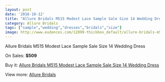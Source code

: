 ```yaml
---
layout: post
date: '2016-10-12'
title: "Allure Bridals M515 Modest Lace Sample Sale Size 14 Wedding Dress"
category: Allure Bridals
tags: ["sample","wedding","dresses","bridals","size"]
image: http://www.eudances.com/12099-thickbox_default/allure-bridals-m515-modest-lace-sample-sale-size-14-wedding-dress.jpg
---
```

Allure Bridals M515 Modest Lace Sample Sale Size 14 Wedding Dress

On Sales: **$509**
<a href="https://www.eudances.com/en/allure-bridals/3777-allure-bridals-m515-modest-lace-sample-sale-size-14-wedding-dress.html"><amp-img layout="responsive" width="600" height="600" src="//www.eudances.com/12099-thickbox_default/allure-bridals-m515-modest-lace-sample-sale-size-14-wedding-dress.jpg" alt="Allure Bridals M515 Modest Lace Sample Sale Size 14 Wedding Dress 0" /></a>
<a href="https://www.eudances.com/en/allure-bridals/3777-allure-bridals-m515-modest-lace-sample-sale-size-14-wedding-dress.html"><amp-img layout="responsive" width="600" height="600" src="//www.eudances.com/12100-thickbox_default/allure-bridals-m515-modest-lace-sample-sale-size-14-wedding-dress.jpg" alt="Allure Bridals M515 Modest Lace Sample Sale Size 14 Wedding Dress 1" /></a>
<a href="https://www.eudances.com/en/allure-bridals/3777-allure-bridals-m515-modest-lace-sample-sale-size-14-wedding-dress.html"><amp-img layout="responsive" width="600" height="600" src="//www.eudances.com/12101-thickbox_default/allure-bridals-m515-modest-lace-sample-sale-size-14-wedding-dress.jpg" alt="Allure Bridals M515 Modest Lace Sample Sale Size 14 Wedding Dress 2" /></a>
<a href="https://www.eudances.com/en/allure-bridals/3777-allure-bridals-m515-modest-lace-sample-sale-size-14-wedding-dress.html"><amp-img layout="responsive" width="600" height="600" src="//www.eudances.com/12102-thickbox_default/allure-bridals-m515-modest-lace-sample-sale-size-14-wedding-dress.jpg" alt="Allure Bridals M515 Modest Lace Sample Sale Size 14 Wedding Dress 3" /></a>

Buy it: [Allure Bridals M515 Modest Lace Sample Sale Size 14 Wedding Dress](https://www.eudances.com/en/allure-bridals/3777-allure-bridals-m515-modest-lace-sample-sale-size-14-wedding-dress.html "Allure Bridals M515 Modest Lace Sample Sale Size 14 Wedding Dress")

View more: [Allure Bridals](https://www.eudances.com/en/2-allure-bridals "Allure Bridals")